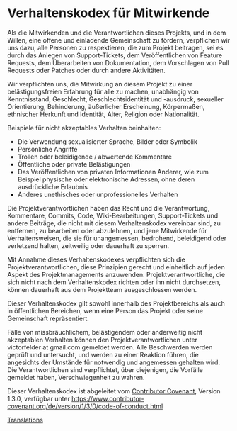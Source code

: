 # Verhaltenskodex für Mitwirkende

Als die Mitwirkenden und die Verantwortlichen dieses Projekts,
und in dem Willen, eine offene und einladende Gemeinschaft zu fördern,
verpflichen wir uns dazu, alle Personen zu respektieren, die zum Projekt beitragen, 
sei es durch das Anlegen von Support-Tickets, dem Veröffentlichen von Feature Requests, 
dem Überarbeiten von Dokumentation, dem Vorschlagen von Pull Requests oder Patches oder durch andere Aktivitäten.



Wir verpflichten uns, die Mitwirkung an diesem Projekt zu einer belästigungsfreien Erfahrung
für alle zu machen, unabhängig von Kenntnisstand, Geschlecht, Geschlechtsidentität und -ausdruck,
sexueller Orientierung, Behinderung, äußerlicher Erscheinung, Körpermaßen, ethnischer Herkunft und
Identität, Alter, Religion oder Nationalität.



Beispiele für nicht akzeptables Verhalten beinhalten:

* Die Verwendung sexualisierter Sprache, Bilder oder Symbolik
* Persönliche Angriffe
* Trollen oder beleidigende / abwertende Kommentare
* Öffentliche oder private Belästigungen
* Das Veröffentlichen von privaten Informationen Anderer, wie zum Beispiel physische oder elektronische Adressen, ohne deren ausdrückliche Erlaubnis
* Anderes unethisches oder unprofessionelles Verhalten

Die Projektverantwortlichen haben das Recht und die Verantwortung,
Kommentare, Commits, Code, Wiki-Bearbeitungen, Support-Tickets und
andere Beiträge, die nicht mit diesem Verhaltenskodex vereinbar sind,
zu entfernen, zu bearbeiten oder abzulehnen, und jene Mitwirkende für
Verhaltensweisen, die sie für unangemessen, bedrohend, beleidigend oder
verletzend halten, zeitweilig oder dauerhaft zu sperren.

Mit Annahme dieses Verhaltenskodexes verpflichten sich die Projektverantwortlichen,
diese Prinzipien gerecht und einheitlich auf jeden Aspekt des Projektmanagements anzuwenden.
Projektverantwortliche, die sich nicht nach dem Verhaltenskodex richten oder ihn nicht durchsetzen,
können dauerhaft aus dem Projektteam ausgeschlossen werden.

Dieser Verhaltenskodex gilt sowohl innerhalb des Projektbereichs als auch in
öffentlichen Bereichen, wenn eine Person das Projekt oder seine Gemeinschaft repräsentiert.


Fälle von missbräuchlichem, belästigendem oder anderweitig nicht akzeptablen Verhalten
können den Projektverantwortlichen unter victorfelder at gmail.com gemeldet werden.
Alle Beschwerden werden geprüft und untersucht, und werden zu einer Reaktion führen,
die angesichts der Umstände für notwendig und angemessen gehalten wird. Die
Verantwortlichen sind verpflichtet, über diejenigen, die Vorfälle gemeldet haben, Verschwiegenheit zu wahren.


Dieser Verhaltenskodex ist abgeleitet vom [Contributor Covenant][homepage],
Version 1.3.0, verfügbar unter https://www.contributor-covenant.org/de/version/1/3/0/code-of-conduct.html

[homepage]: https://contributor-covenant.org

[Translations](../README.md#translations)
